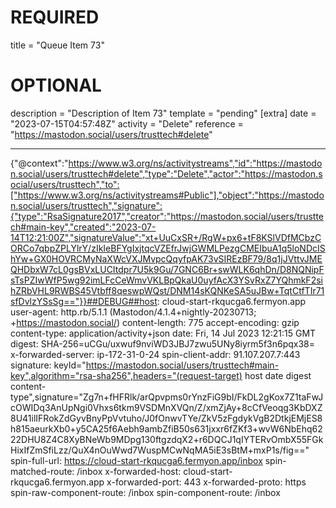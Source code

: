 
# REQUIRED
title = "Queue Item 73"
# OPTIONAL
description = "Description of Item 73"
template = "pending"
[extra]
date = "2023-07-15T04:57:48Z"
activity = "Delete"
reference = "https://mastodon.social/users/trusttech#delete"

---
{"@context":"https://www.w3.org/ns/activitystreams","id":"https://mastodon.social/users/trusttech#delete","type":"Delete","actor":"https://mastodon.social/users/trusttech","to":["https://www.w3.org/ns/activitystreams#Public"],"object":"https://mastodon.social/users/trusttech","signature":{"type":"RsaSignature2017","creator":"https://mastodon.social/users/trusttech#main-key","created":"2023-07-14T12:21:00Z","signatureValue":"xt+UuCxSR+/RgW+px6+tF8KSlVDfMCbzCORCo7qbpZPLYlrY/zIkIeBFYgIxjtqcVZEfrJwjGWMLPezgCMEIbuA1q5loNDcIShYw+GX0HOVRCMyNaXWcVXJMvpcQqyfpAK73vSIREzBF79/8q1jJVttvJMEQHDbxW7cL0gsBVxLUCItdpr7U5k9Gu/7GNC6Br+swWLK6qhDn/D8NQNipFsTsPZIwWfP5wg92imLFcCeWmvVKLBpQkaU0uyfAcX3YSvRxZ7YQhmkF2sihZRbVHL9RWBS45Vtbff8qeswpWQst/DNM14sKQNKeSA5uJBw+TqtCtfTIr71sfDvlzYSsSg=="}}##DEBUG##host: cloud-start-rkqucga6.fermyon.app
user-agent: http.rb/5.1.1 (Mastodon/4.1.4+nightly-20230713; +https://mastodon.social/)
content-length: 775
accept-encoding: gzip
content-type: application/activity+json
date: Fri, 14 Jul 2023 12:21:15 GMT
digest: SHA-256=uCGu/uxwuf9nviWD3JBJ7zwu5UNy8iyrm5f3n6pqx38=
x-forwarded-server: ip-172-31-0-24
spin-client-addr: 91.107.207.7:443
signature: keyId="https://mastodon.social/users/trusttech#main-key",algorithm="rsa-sha256",headers="(request-target) host date digest content-type",signature="Zg7n+fHFRlk/arQpvpms0rYnzFiG9bI/FkDL2gKox7Z1taFwJcOWIDq3AnUpNgi0Vhxs6tkm9VSDMnXVQn/Z/xmZjAy+8cCfVeoqg3KbDXZ8U41ilIFRokZdGyvBnyPpVvtuho/J0fOnwvTYe/ZkV5zFgdykVgB2DtkjEMjES8h815aeurkXb0+y5CA25f6Aebh9ambZfiB50s631jxxr6fZKf3+wvW6NbEhq6222DHU8Z4C8XyBNeWb9MDpg130ftgzdqX2+r6DQCJ1qIYTERvOmbX55FGkHixIfZmSfiLzz/QuX4nOuWwd7WuspMCwNqMA5iE3sBtM+mxP1s/fig=="
spin-full-url: https://cloud-start-rkqucga6.fermyon.app/inbox
spin-matched-route: /inbox
x-forwarded-host: cloud-start-rkqucga6.fermyon.app
x-forwarded-port: 443
x-forwarded-proto: https
spin-raw-component-route: /inbox
spin-component-route: /inbox

